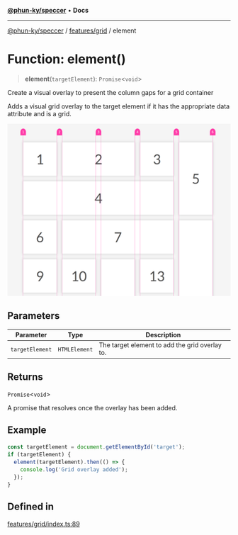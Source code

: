 [**@phun-ky/speccer**](../../../README.md) • **Docs**

***

[@phun-ky/speccer](../../../README.md) / [features/grid](../README.md) / element

# Function: element()

> **element**(`targetElement`): `Promise`\<`void`\>

Create a visual overlay to present the column gaps for a grid container

Adds a visual grid overlay to the target element if it has the appropriate data attribute and is a grid.

![grid](https://github.com/phun-ky/speccer/blob/main/public/grid.png?raw=true)

## Parameters

| Parameter | Type | Description |
| ------ | ------ | ------ |
| `targetElement` | `HTMLElement` | The target element to add the grid overlay to. |

## Returns

`Promise`\<`void`\>

A promise that resolves once the overlay has been added.

## Example

```ts
const targetElement = document.getElementById('target');
if (targetElement) {
  element(targetElement).then(() => {
    console.log('Grid overlay added');
  });
}
```

## Defined in

[features/grid/index.ts:89](https://github.com/phun-ky/speccer/blob/main/src/features/grid/index.ts#L89)
